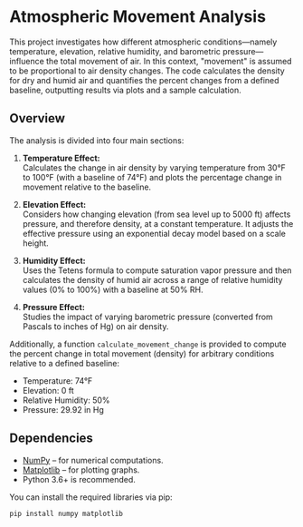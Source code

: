 # Atmospheric Movement Analysis

This project investigates how different atmospheric conditions—namely temperature, elevation, relative humidity, and barometric pressure—influence the total movement of air. In this context, "movement" is assumed to be proportional to air density changes. The code calculates the density for dry and humid air and quantifies the percent changes from a defined baseline, outputting results via plots and a sample calculation.

## Overview

The analysis is divided into four main sections:

1. **Temperature Effect:**  
   Calculates the change in air density by varying temperature from 30°F to 100°F (with a baseline of 74°F) and plots the percentage change in movement relative to the baseline.

2. **Elevation Effect:**  
   Considers how changing elevation (from sea level up to 5000 ft) affects pressure, and therefore density, at a constant temperature. It adjusts the effective pressure using an exponential decay model based on a scale height.

3. **Humidity Effect:**  
   Uses the Tetens formula to compute saturation vapor pressure and then calculates the density of humid air across a range of relative humidity values (0% to 100%) with a baseline at 50% RH.

4. **Pressure Effect:**  
   Studies the impact of varying barometric pressure (converted from Pascals to inches of Hg) on air density.

Additionally, a function `calculate_movement_change` is provided to compute the percent change in total movement (density) for arbitrary conditions relative to a defined baseline:
- Temperature: 74°F  
- Elevation: 0 ft  
- Relative Humidity: 50%  
- Pressure: 29.92 in Hg

## Dependencies

- [NumPy](https://numpy.org/) – for numerical computations.
- [Matplotlib](https://matplotlib.org/) – for plotting graphs.
- Python 3.6+ is recommended.

You can install the required libraries via pip:

```bash
pip install numpy matplotlib

